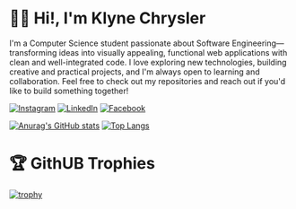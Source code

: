 
<h1>👋🏻 Hi!, I'm Klyne Chrysler</h1>

I'm a Computer Science student passionate about Software Engineering—transforming ideas into visually appealing, functional web applications with clean and well-integrated code. I love exploring new technologies, building creative and practical projects, and I'm always open to learning and collaboration. Feel free to check out my repositories and reach out if you'd like to build something together!

[![Instagram](https://img.shields.io/badge/Instagram-E4405F?style=flat&logo=instagram&logoColor=white)](https://www.instagram.com/klyne.chrysler)
[![LinkedIn](https://img.shields.io/badge/LinkedIn-0077B5?style=flat&logo=linkedin&logoColor=white)](https://www.linkedin.com/in/klyne-chrysler-b60875287)
[![Facebook](https://img.shields.io/badge/Facebook-1877F2?style=flat&logo=facebook&logoColor=white)](https://www.facebook.com/kccd11)

[![Anurag's GitHub stats](https://github-readme-stats.vercel.app/api?username=KlyneChrysler&show_icons=true&theme=dark&include_all_commits=true&count_private=true)](https://github.com/anuraghazra/github-readme-stats) [![Top Langs](https://github-readme-stats.vercel.app/api/top-langs/?username=KlyneChrysler&layout=compact&theme=dark&hide=css)](https://github.com/anuraghazra/github-readme-stats)

<h1>🏆 GithUB Trophies</h1>

[![trophy](https://github-profile-trophy.vercel.app/?username=KlyneChrysler&theme=monokai&margin-w=10&margin-h=10)](https://github.com/ryo-ma/github-profile-trophy)

